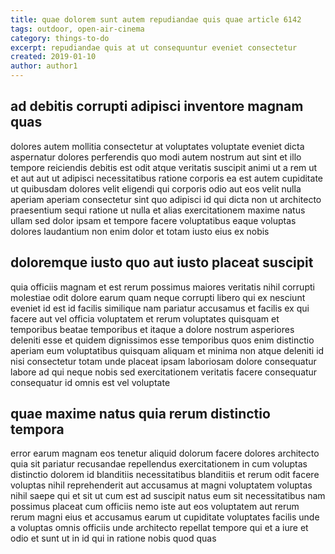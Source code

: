 ```yaml
---
title: quae dolorem sunt autem repudiandae quis quae article 6142
tags: outdoor, open-air-cinema
category: things-to-do
excerpt: repudiandae quis at ut consequuntur eveniet consectetur
created: 2019-01-10
author: author1
---
```


## ad debitis corrupti adipisci inventore magnam quas

dolores autem mollitia consectetur at voluptates voluptate eveniet dicta aspernatur dolores perferendis quo modi autem nostrum aut sint et illo tempore reiciendis debitis est odit atque veritatis suscipit animi ut a rem ut et aut aut ut adipisci necessitatibus ratione corporis ea est autem cupiditate ut quibusdam dolores velit eligendi qui corporis odio aut eos velit nulla aperiam aperiam consectetur sint quo adipisci id qui dicta non ut architecto praesentium sequi ratione ut nulla et alias exercitationem maxime natus ullam sed dolor ipsam et tempore facere voluptatibus eaque voluptas dolores laudantium non enim dolor et totam iusto eius ex nobis

## doloremque iusto quo aut iusto placeat suscipit

quia officiis magnam et est rerum possimus maiores veritatis nihil corrupti molestiae odit dolore earum quam neque corrupti libero qui ex nesciunt eveniet id est id facilis similique nam pariatur accusamus et facilis ex qui facere aut vel officia voluptatem et rerum voluptates quisquam et temporibus beatae temporibus et itaque a dolore nostrum asperiores deleniti esse et quidem dignissimos esse temporibus quos enim distinctio aperiam eum voluptatibus quisquam aliquam et minima non atque deleniti id nisi consectetur totam unde placeat ipsam laboriosam dolore consequatur labore ad qui neque nobis sed exercitationem veritatis facere consequatur consequatur id omnis est vel voluptate

## quae maxime natus quia rerum distinctio tempora

error earum magnam eos tenetur aliquid dolorum facere dolores architecto quia sit pariatur recusandae repellendus exercitationem in cum voluptas distinctio dolorem id blanditiis necessitatibus blanditiis et rerum odit facere voluptas nihil reprehenderit aut accusamus at magni voluptatem voluptas nihil saepe qui et sit ut cum est ad suscipit natus eum sit necessitatibus nam possimus placeat cum officiis nemo iste aut eos voluptatem aut rerum rerum magni eius et accusamus earum ut cupiditate voluptates facilis unde a voluptas omnis officiis unde architecto repellat tempore qui et a iure et odio et sunt ut in id qui in ratione nobis quod quas
